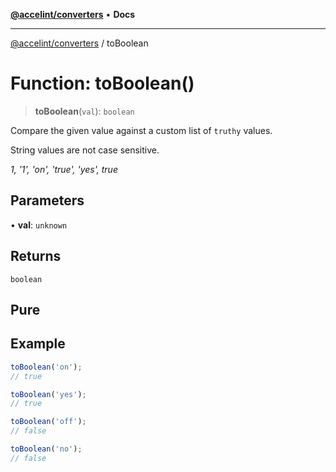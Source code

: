 [**@accelint/converters**](../README.md) • **Docs**

***

[@accelint/converters](../README.md) / toBoolean

# Function: toBoolean()

> **toBoolean**(`val`): `boolean`

Compare the given value against a custom list of `truthy` values.

String values are not case sensitive.

_1, '1', 'on', 'true', 'yes', true_

## Parameters

• **val**: `unknown`

## Returns

`boolean`

## Pure

## Example

```ts
toBoolean('on');
// true

toBoolean('yes');
// true

toBoolean('off');
// false

toBoolean('no');
// false
```
